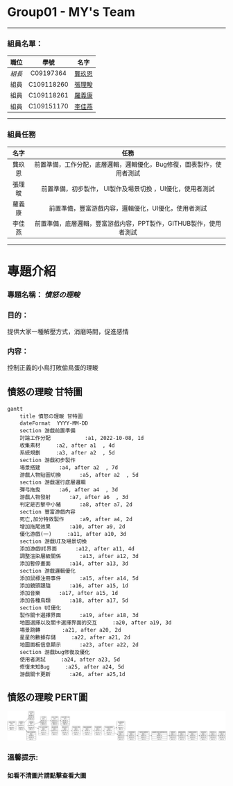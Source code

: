 # Group01 - MY's Team
---
### 組員名單：
|職位|學號|名字|
|:--:|:--:|:--:|
|*組長*|C09197364|[龔玖恩](https://github.com/gabrielkhiong)|
|組員|C109118260|[張理畯](https://github.com/jonathantiong)|
|組員|C109118261|[羅義康](https://github.com/Alexlowyikang)|
|組員|C109151170|[李佳燕](https://github.com/Jyennn)|

---
###  組員任務
|名字|任務|
|:--:|:--:|
|龔玖恩| 前置準備，工作分配，底層邏輯，邏輯優化，Bug修復，圖表製作，使用者測試|
|張理畯| 前置準備，初步製作， UI製作及場景切換 ，UI優化，使用者測試|
|蘿義康| 前置準備，豐富游戲内容，邏輯優化，UI優化，使用者測試|
|李佳燕| 前置準備，底層邏輯，豐富游戲内容，PPT製作，GITHUB製作，使用者測試|

---
# 專題介紹
### 專題名稱： *憤怒の理畯*
### 目的：
提供大家一種解壓方式，消磨時間，促進感情
### 内容：
控制正義的小鳥打敗偷鳥蛋的理畯

## 憤怒の理畯 甘特圖
```mermaid
gantt
    title 憤怒の理畯 甘特圖
    dateFormat  YYYY-MM-DD
    section 游戲前置準備
    討論工作分配           :a1, 2022-10-08, 1d
    收集素材     :a2, after a1  , 4d
    系統規劃     :a3, after a2  , 5d
    section 游戲初步製作
    場景搭建      :a4, after a2  , 7d
    游戲人物貼圖切換      :a5, after a2  , 5d
    section 游戲運行底層邏輯
    彈弓拖曳      :a6, after a4  , 3d
    游戲人物發射      :a7, after a6  , 3d
    判定是否擊中小豬      :a8, after a7, 2d
    section 豐富游戲内容
    死亡,加分特效製作     :a9, after a4, 2d
    增加拖尾效果      :a10, after a9, 2d
    優化游戲(一)     :a11, after a10, 3d
    section 游戲UI及場景切換
    添加游戲UI界面      :a12, after a11, 4d
    調整渲染層級關係      :a13, after a12, 3d
    添加暫停畫面      :a14, after a13, 3d
    section 游戲邏輯優化
    添加鼠標注冊事件      :a15, after a14, 5d
    添加鏡頭跟隨      :a16, after a15, 1d
    添加音樂      :a17, after a15, 1d
    添加各種鳥類      :a18, after a17, 5d
    section UI優化
    製作關卡選擇界面      :a19, after a18, 3d
    地圖選擇以及關卡選擇界面的交互     :a20, after a19, 3d
    場景跳轉       :a21, after a20, 2d
    星星的數據存儲     :a22, after a21, 2d
    地圖面板信息顯示      :a23, after a22, 2d
    section 游戲bug修復及優化
    使用者測試     :a24, after a23, 5d
    修復未知Bug     :a25, after a24, 5d
    游戲關卡更新      :a26, after a25,1d
```

## 憤怒の理畯 PERT圖
![](Pert_angryjonathan.png)
### 溫馨提示:
#### 如看不清圖片請點擊查看大圖
